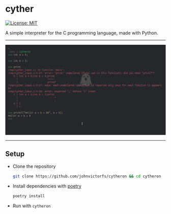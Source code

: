 # cyther

[![License: MIT](https://img.shields.io/badge/License-MIT-yellow.svg)](https://opensource.org/licenses/MIT)

A simple interpreter for the C programming language, made with Python.

---

![](images/example_1.png)

---

## Setup

- Clone the repository
  ```bash
  git clone https://github.com/johnvictorfs/cytheron && cd cytheron
  ```

- Install dependencies with [poetry](https://github.com/python-poetry/poetry)
  ```bash
  poetry install
  ```

- Run with `cytheron`

